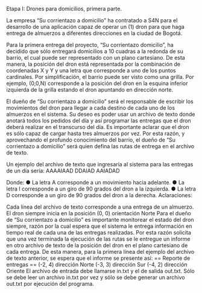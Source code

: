 Etapa I: Drones para domicilios, primera parte.

La empresa “Su corrientazo a domicilio” ha contratado a S4N para el desarrollo de una aplicación capaz de operar un (1)
dron para que haga entrega de almuerzos a diferentes direcciones en la ciudad de Bogotá.

Para la primera entrega del proyecto, “Su corrientazo domicilio”, ha decidido que sólo entregará domicilios a 10 cuadras
 a la redonda de su barrio, el cual puede ser representado con un plano cartesiano.
De esta manera, la posición del dron está representada por la combinación de coordenadas X y Y y una letra que
corresponde a uno de los puntos cardinales. Por simplificación, el barrio puede ser visto como una grilla. Por ejemplo,
 (0,0,N) corresponde a la posición del dron en la esquina inferior izquierda de la grilla estando el dron apuntando en
 dirección norte.

El dueño de “Su corrientazo a domicilio” será el responsable de escribir los movimientos del dron para llegar a cada
destino de cada uno de los almuerzos en el sistema. Su deseo es poder usar un archivo de texto donde anotará todos los
pedidos del día y así programar las entregas que el dron deberá realizar en el transcurso del día.
Es importante aclarar que el dron es sólo capaz de cargar hasta tres almuerzos por vez. Por esta razón, y aprovechando
el profundo conocimiento del barrio, el dueño de “Su corrientazo a domicilio” será quien defina las rutas de entrega en
el archivo de texto.

Un ejemplo del archivo de texto que ingresaría al sistema para las entregas de un día sería:
AAAAIAAD
DDAIAD
AAIADAD

Donde:
● La letra A corresponde a un movimiento hacia adelante.
● La letra I corresponde a un giro de 90 grados del dron a la izquierda.
● La letra D corresponde a un giro de 90 grados del dron a la derecha.
Aclaraciones:


Cada línea del archivo de texto corresponde a una entrega de un almuerzo.
El dron siempre inicia en la posición (0, 0) orientación Norte
Para el dueño de “Su corrientazo a domicilio” es importante monitorear el estado
del dron siempre, razón por la cual espera que el sistema le entrega información en
tiempo real de cada una de las entregas realizadas. Por esta razón solicita que una
vez terminada la ejecución de las rutas se le entregue un informe en otro archivo
de texto de la posición del dron en el plano cartesiano de cada entrega.
De esta manera, para la primera línea del ejemplo del archivo de texto anterior, se
espera que el informe se presente así:
== Reporte de entregas ==
(-2, 4) dirección Norte
(-3, 3) dirección Sur
(-4, 2) dirección Oriente
El archivo de entrada debe llamarse in.txt y el de salida out.txt. Sólo se debe leer
un archivo in.txt por vez y sólo se debe generar un archivo out.txt por ejecución
del programa.
